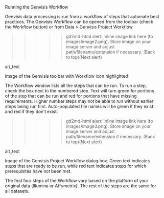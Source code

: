 Running the Genvisis Workflow

Genvisis data processing is run from a workflow of steps that automate best practices. The Genvisis Workflow can be opened from the toolbar (check the Workflow button) or from Data > Genvisis Project Workflow.

>>>>>  gd2md-html alert: inline image link here (to images/image2.png). Store image on your image server and adjust path/filename/extension if necessary. 
(Back to top)(Next alert)
>>>>> 

alt_text

Image of the Genvisis toolbar with Workflow icon highlighted

The Workflow window lists all the steps that can be run. To run a step, check the box next to the numbered step. Text will turn green for portions of the step that can be run and red for portions that have missing requirements. Higher number steps may not be able to run without earlier steps being run first. Auto-populated file names will be green if they exist and red if they don't exist.

>>>>>  gd2md-html alert: inline image link here (to images/image3.png). Store image on your image server and adjust path/filename/extension if necessary. 
(Back to top)(Next alert)
>>>>> 

alt_text

Image of the Genvisis Project Workflow dialog box. Green text indicates steps that are ready to be run, while red text indicates steps for which prerequisites have not been met.

The first four steps of the Workflow vary based on the platform of your original data (Illumina or Affymetrix). The rest of the steps are the same for all datasets.
